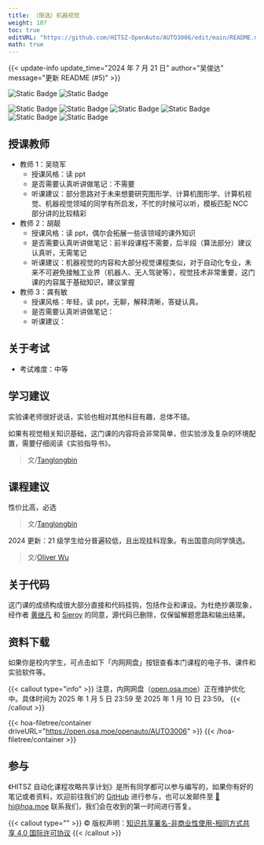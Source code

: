 ```yaml
---
title: （限选）机器视觉
weight: 107
toc: true
editURL: "https://github.com/HITSZ-OpenAuto/AUTO3006/edit/main/README.md"
math: true
---
```


{{< update-info update_time="2024 年 7 月 21 日" author="吴俊达" message="更新 README (#5)" >}}

<div class="img-div hx-mt-4 hx-flex-row hx-justify-start hx-items-center">

![Static Badge](https://img.shields.io/badge/%E8%80%83%E6%9F%A5%E8%AF%BE-green)
![Static Badge](https://img.shields.io/badge/%E5%AD%A6%E5%88%86-2-moccasin)

![Static Badge](https://img.shields.io/badge/%E6%88%90%E7%BB%A9%E6%9E%84%E6%88%90-gold)
![Static Badge](https://img.shields.io/badge/%E8%80%83%E5%8B%A4-5%25-wheat)
![Static Badge](https://img.shields.io/badge/%E4%BD%9C%E4%B8%9A-10%25-wheat)
![Static Badge](https://img.shields.io/badge/%E5%AE%9E%E9%AA%8C-20%25-wheat)
![Static Badge](https://img.shields.io/badge/%E8%AF%BE%E8%AE%BE-25%25-wheat)
![Static Badge](https://img.shields.io/badge/%E6%9C%9F%E6%9C%AB%E8%80%83%E8%AF%95-40%25-wheat)

</div>

## 授课教师

- 教师 1：吴晓军
  - 授课风格：读 ppt
  - 是否需要认真听讲做笔记：不需要
  - 听课建议：部分思路对于未来想要研究图形学、计算机图形学、计算机视觉、机器视觉领域的同学有所启发，不忙的时候可以听，模板匹配 NCC 部分讲的比较精彩
- 教师 2：胡靓
  - 授课风格：读 ppt，偶尔会拓展一些该领域的课外知识
  - 是否需要认真听讲做笔记：前半段课程不需要，后半段（算法部分）建议认真听，无需笔记
  - 听课建议：机器视觉的内容和大部分视觉课程类似，对于自动化专业，未来不可避免接触工业界（机器人、无人驾驶等），视觉技术非常重要，这门课的内容属于基础知识，建议掌握
- 教师 3：龚有敏
  - 授课风格：年轻，读 ppt，无聊，解释清晰，答疑认真。
  - 是否需要认真听讲做笔记：
  - 听课建议：


## 关于考试

- 考试难度：中等

## 学习建议

实验课老师很好说话，实验也相对其他科目有趣，总体不错。

如果有视觉相关知识基础，这门课的内容将会非常简单，但实验涉及复杂的环境配置，需要仔细阅读《实验指导书》。

> 文/[Tanglongbin](https://github.com/tanglongbin)

## 课程建议

性价比高，必选

> 文/[Tanglongbin](https://github.com/tanglongbin)

2024 更新：21 级学生给分普遍较低，且出现挂科现象。有出国意向同学慎选。

> 文/[Oliver Wu](https://github.com/OliverWu515)

## 关于代码

这门课的成绩构成很大部分直接和代码挂钩，包括作业和课设。为杜绝抄袭现象，经作者 [黄继凡](https://github.com/huangjifan12) 和 [Sieroy](https://github.com/Sieroy) 的同意，源代码已删除，仅保留解题思路和输出结果。

## 资料下载

如果你是校内学生，可点击如下「内网网盘」按钮查看本门课程的电子书、课件和实验软件等。

{{< callout type="info" >}}
  注意，内网网盘（[open.osa.moe](https://open.osa.moe/openauto)）正在维护优化中。具体时间为 2025 年 1 月 5 日 23:59 至 2025 年 1 月 10 日 23:59。
{{< /callout >}}

{{< hoa-filetree/container driveURL="https://open.osa.moe/openauto/AUTO3006" >}}
{{< /hoa-filetree/container >}}

## 参与

《HITSZ 自动化课程攻略共享计划》是所有同学都可以参与编写的，如果你有好的笔记或者资料，欢迎前往我们的 [GitHub](https://github.com/HITSZ-OpenAuto) 进行参与，也可以发邮件至 [📮hi@hoa.moe](mailto:hi@hoa.moe) 联系我们，我们会在收到的第一时间进行答复。

{{< callout type="" >}}
  © 版权声明：[知识共享署名-非商业性使用-相同方式共享 4.0 国际许可协议](https://creativecommons.org/licenses/by-nc-sa/4.0/)
{{< /callout >}}
